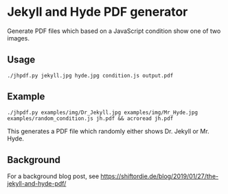 # Jekyll and Hyde PDF generator

Generate PDF files which based on a JavaScript condition show one of two
images.

## Usage

```
./jhpdf.py jekyll.jpg hyde.jpg condition.js output.pdf
```

## Example

```
./jhpdf.py examples/img/Dr_Jekyll.jpg examples/img/Mr_Hyde.jpg examples/random_condition.js jh.pdf && acroread jh.pdf
```

This generates a PDF file which randomly either shows Dr. Jekyll or Mr. Hyde.

## Background

For a background blog post, see https://shiftordie.de/blog/2019/01/27/the-jekyll-and-hyde-pdf/

